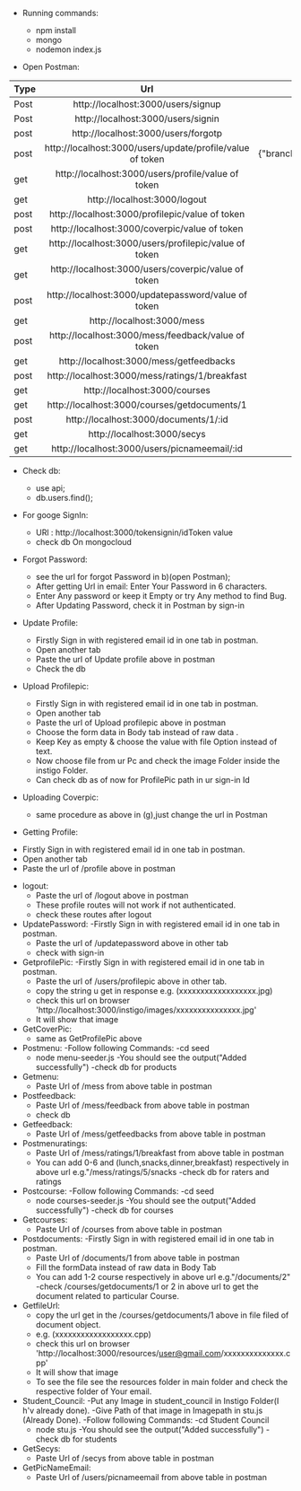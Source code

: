 * Running commands: 
  - npm install
  - mongo
  - nodemon index.js    
 
* Open Postman:  
 
| Type        | Url           | Body  |
| ------------- |:----------------:| :---------------------: |
|Post     | http://localhost:3000/users/signup |{"email":"170030039@iitdh.ac.in","password":"amanji","name":aman,'':file} |
|Post      |  http://localhost:3000/users/signin     | {"email":"170030039@iitdh.ac.in","password":"amanji"}|
|  post   |   http://localhost:3000/users/forgotp    |  {"email": "170030039@iitdh.ac.in"} |      
| post | http://localhost:3000/users/update/profile/value of token | {"branch":"cse","year":2,"hostel":2,"gender":"male","dob":"10/02/1999","phone":1111111111,"name":"aman"}|      
| get |  http://localhost:3000/users/profile/value of token        |     |        
| get |   http://localhost:3000/logout     |    |     
| post|  http://localhost:3000/profilepic/value of token   |  |
| post |  http://localhost:3000/coverpic/value of token |    |
| get |  http://localhost:3000/users/profilepic/value of token   |    |
| get |  http://localhost:3000/users/coverpic/value of token    |    |
| post |  http://localhost:3000/updatepassword/value of token   |  {"password": "amanji"} | 
| get |  http://localhost:3000/mess  |    | 
| post |  http://localhost:3000/mess/feedback/value of token   |  {"ratings":2,"title":"delayed","part":"dinner","desc":"anything","day":"Monday" |
| get |  http://localhost:3000/mess/getfeedbacks  |    | 
| post |  http://localhost:3000/mess/ratings/1/breakfast  | {"ratings":5}   | 
| get |  http://localhost:3000/courses  |    |
| get |  http://localhost:3000/courses/getdocuments/1  |    | 
| post |  http://localhost:3000/documents/1/:id  | formdata: {"key:value":- 1)title:Notes,2)prof:Sandeep.R.B,3) :file}
| get |  http://localhost:3000/secys  |    | 
| get |  http://localhost:3000/users/picnameemail/:id |    |
		                                         
 	       		
* Check db:
  - use api;
  - db.users.find();

* For googe SignIn:
  - URl : http://localhost:3000/tokensignin/idToken value
  - check db On mongocloud
* Forgot Password:
  - see the url for forgot Password in b)(open Postman); 
  - After getting Url in email: Enter Your Password in 6 characters.
  - Enter Any password or keep it Empty or try Any method to find Bug.
  - After Updating Password, check it in Postman by sign-in 
* Update Profile:
  - Firstly Sign in with registered email id in one tab in postman.
  - Open another tab 
  - Paste the url of Update profile above in postman 
  - Check the db	
* Upload Profilepic:
  -  Firstly Sign in with registered email id in one tab in postman.
  -  Open another tab
  -  Paste the url of Upload profilepic above in postman  
  -  Choose the form data in Body tab instead of raw data .
  - Keep Key as empty & choose the value with file Option instead of text.
  - Now choose file from ur Pc and check the image Folder inside the instigo Folder.    
  - Can check db as of now for ProfilePic path in ur sign-in Id
* Uploading Coverpic:
  - same procedure as above in (g),just change the url in Postman
*  Getting Profile:
  - Firstly Sign in with registered email id in one tab in postman.					
  - Open another tab
  - Paste the url of /profile above in postman 
* logout: 
  - Paste the url of /logout above in postman 
  - These profile routes will not work if not authenticated.
  - check these routes after logout
* UpdatePassword: 
  -Firstly Sign in with registered email id in one tab in postman.
  - Paste the url of /updatepassword above in other tab
  - check with sign-in 
* GetprofilePic: 
  -Firstly Sign in with registered email id in one tab in postman.
  - Paste the url of /users/profilepic above in other tab.
  - copy the string u get in response e.g. (xxxxxxxxxxxxxxxxxx.jpg)
  - check this url on browser 'http://localhost:3000/instigo/images/xxxxxxxxxxxxxxx.jpg'
  - It will show that image
* GetCoverPic:
  - same as GetProfilePic above
* Postmenu:
  -Follow following Commands:
  -cd seed
  - node menu-seeder.js
  -You should see the output("Added successfully")
  -check db for products
* Getmenu:
  - Paste Url of /mess from above table in postman
* Postfeedback:
  - Paste Url of /mess/feedback from above table in postman
  - check db
* Getfeedback:
  - Paste Url of /mess/getfeedbacks from above table in postman
* Postmenuratings:
  - Paste Url of /mess/ratings/1/breakfast from above table in postman
  - You can add 0-6 and (lunch,snacks,dinner,breakfast) respectively in above url e.g."/mess/ratings/5/snacks
  -check db for raters and ratings
* Postcourse:
  -Follow following Commands:
  -cd seed
  - node courses-seeder.js
  -You should see the output("Added successfully")
  -check db for courses
* Getcourses:
  - Paste Url of /courses from above table in postman
* Postdocuments:
  -Firstly Sign in with registered email id in one tab in postman.
  - Paste Url of /documents/1 from above table in postman
  - Fill the formData instead of raw data in Body Tab
  - You can add 1-2 course respectively in above url e.g."/documents/2"
  -check /courses/getdocuments/1 or 2 in above url to get the document related to particular Course.
* GetfileUrl: 
  - copy the url get in the /courses/getdocuments/1  above in file filed of document object.
  - e.g. (xxxxxxxxxxxxxxxxxx.cpp) 
  - check this url on browser 'http://localhost:3000/resources/user@gmail.com/xxxxxxxxxxxxxx.cpp'
  - It will show that image
  - To see the file see the resources folder in main folder and check the respective folder of Your email.
* Student_Council:
  -Put any Image in student_council in Instigo Folder(I h'v already done).
  -Give Path of that image in Imagepath in stu.js (Already Done).
  -Follow following Commands:
  -cd Student Council
  - node stu.js
  -You should see the output("Added successfully")
  -check db for students
* GetSecys:
  - Paste Url of /secys from above table in postman
* GetPicNameEmail:
  - Paste Url of /users/picnameemail from above table in postman
